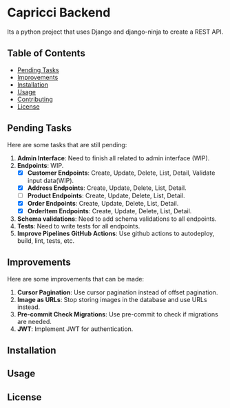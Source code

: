 # Capricci Backend

Its a python project that uses Django and django-ninja to create a REST API.

## Table of Contents

- [Pending Tasks](#pending-tasks)
- [Improvements](#improvements)
- [Installation](#installation)
- [Usage](#usage)
- [Contributing](#contributing)
- [License](#license)

## Pending Tasks

Here are some tasks that are still pending:

1. **Admin Interface**: Need to finish all related to admin interface (WIP).
2. **Endpoints**: WIP.
    - [x] **Customer Endpoints**: Create, Update, Delete, List, Detail, Validate input data(WIP).
    - [x] **Address Endpoints**: Create, Update, Delete, List, Detail.
    - [ ] **Product Endpoints**: Create, Update, Delete, List, Detail.
    - [x] **Order Endpoints**: Create, Update, Delete, List, Detail.
    - [x] **OrderItem Endpoints**: Create, Update, Delete, List, Detail.
3. **Schema validations**: Need to add schema validations to all endpoints.
4. **Tests**: Need to write tests for all endpoints.
5. **Improve Pipelines GitHub Actions**: Use github actions to autodeploy, build, lint, tests, etc.

## Improvements

Here are some improvements that can be made:

1. **Cursor Pagination**: Use cursor pagination instead of offset pagination.
2. **Image as URLs**: Stop storing images in the database and use URLs instead.
3. **Pre-commit Check Migrations**: Use pre-commit to check if migrations are needed.
4. **JWT**: Implement JWT for authentication.

## Installation


## Usage



## License
